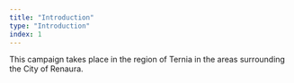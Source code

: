 ```yaml
---
title: "Introduction"
type: "Introduction"
index: 1
---
```


This campaign takes place in the region of Ternia in the areas
surrounding the City of Renaura.
